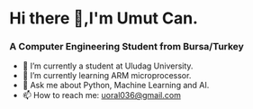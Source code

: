 # Hi there 👋,I'm Umut Can.

### A Computer Engineering Student from Bursa/Turkey

- 🔭 I’m currently a student at Uludag University.
- 🌱 I’m currently learning ARM microprocessor.
- 💬 Ask me about Python, Machine Learning and AI.
- 📫 How to reach me: uoral036@gmail.com
